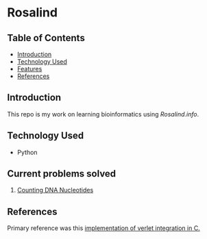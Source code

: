 # Rosalind

## Table of Contents
* [Introduction](#introduction)
* [Technology Used](#technology-used)
* [Features](#features)
* [References](#references)

## Introduction

This repo is my work on learning bioinformatics using *Rosalind.info*.

## Technology Used
* Python

## Current problems solved
1. [Counting DNA Nucleotides](https://rosalind.info/problems/dna/)

## References
Primary reference was this [implementation of verlet integration in C.](https://rosalind.info/about/)
